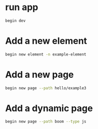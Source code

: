 # run app

```sh
begin dev
```

# Add a new element
```sh
begin new element -n example-element
```

# Add a new page
```sh
begin new page --path hello/example3
```

# Add a dynamic page
```sh 
begin new page --path boom --type js
```

